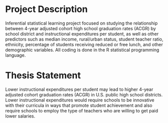 # Project Description
Inferential statistical learning project focused on studying the relationship between 4-year adjusted cohort high school graduation rates (ACGR) by school district and instructional expenditures per student, as well as other predictors such as median income, rural/urban status, student teacher ratio, ethnicity, percentage of students receiving reduced or free lunch, and other demographic variables. All coding is done in the R statistical programming language.

# Thesis Statement
Lower instructional expenditures per student may lead to higher 4-year adjusted cohort graduation rates (ACGR) in U.S. public high school districts. Lower instructional expenditures would require schools to be innovative with their curricula in ways that promote student achievement and also require schools to employ the type of teachers who are willing to get paid lower salaries.

